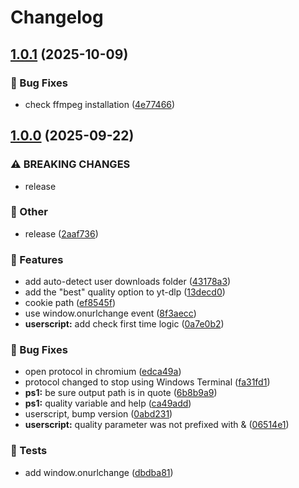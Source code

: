 # Changelog

## [1.0.1](https://github.com/Fred-Vatin/run-yt-dlp-from-browser/compare/v1.0.0...v1.0.1) (2025-10-09)


### 🐞 Bug Fixes

* check ffmpeg installation ([4e77466](https://github.com/Fred-Vatin/run-yt-dlp-from-browser/commit/4e77466e59234212085acb73e3a8d5861760e560))

## [1.0.0](https://github.com/Fred-Vatin/run-yt-dlp-from-browser/compare/v0.1.0...v1.0.0) (2025-09-22)


### ⚠ BREAKING CHANGES

* release

### 🧰 Other

* release ([2aaf736](https://github.com/Fred-Vatin/run-yt-dlp-from-browser/commit/2aaf736216841acc5ffb0c098811e5270843c4fe))


### 🚀 Features

* add auto-detect user downloads folder ([43178a3](https://github.com/Fred-Vatin/run-yt-dlp-from-browser/commit/43178a37178124b0f42bc4c73576f72541ef04d4))
* add the "best" quality option to yt-dlp ([13decd0](https://github.com/Fred-Vatin/run-yt-dlp-from-browser/commit/13decd0fc3e721c0c78ce9d92f79fd60bf067394))
* cookie path ([ef8545f](https://github.com/Fred-Vatin/run-yt-dlp-from-browser/commit/ef8545f02f3dab981ff31ff6b757cb2c991d4d19))
* use window.onurlchange event ([8f3aecc](https://github.com/Fred-Vatin/run-yt-dlp-from-browser/commit/8f3aecc6f0e15254dcaeccf762f7a1c513b6817a))
* **userscript:** add check first time logic ([0a7e0b2](https://github.com/Fred-Vatin/run-yt-dlp-from-browser/commit/0a7e0b28d4ba275590eae2a6e3127858438ab558))


### 🐞 Bug Fixes

* open protocol in chromium ([edca49a](https://github.com/Fred-Vatin/run-yt-dlp-from-browser/commit/edca49a5dffd5e96c407c328e7109b83792c21b3))
* protocol changed to stop using Windows Terminal ([fa31fd1](https://github.com/Fred-Vatin/run-yt-dlp-from-browser/commit/fa31fd153fbd40ce949dda2a8fd9a25522343b2c))
* **ps1:** be sure output path is in quote ([6b8b9a9](https://github.com/Fred-Vatin/run-yt-dlp-from-browser/commit/6b8b9a9e50d3f78e2e1d37a07dba24fb9bdde875))
* **ps1:** quality variable and help ([ca49add](https://github.com/Fred-Vatin/run-yt-dlp-from-browser/commit/ca49addda006efc77e9000abb9e847f6fb60964c))
* userscript, bump version ([0abd231](https://github.com/Fred-Vatin/run-yt-dlp-from-browser/commit/0abd231f1e68d4f0b058b8a9092fbe4486379775))
* **userscript:** quality parameter was not prefixed with & ([06514e1](https://github.com/Fred-Vatin/run-yt-dlp-from-browser/commit/06514e1b2b95c94d04e2965b3f6e1f1f87a33f75))


### 🧪 Tests

* add window.onurlchange ([dbdba81](https://github.com/Fred-Vatin/run-yt-dlp-from-browser/commit/dbdba81791e8165f801c601d62d63b14ea814464))

